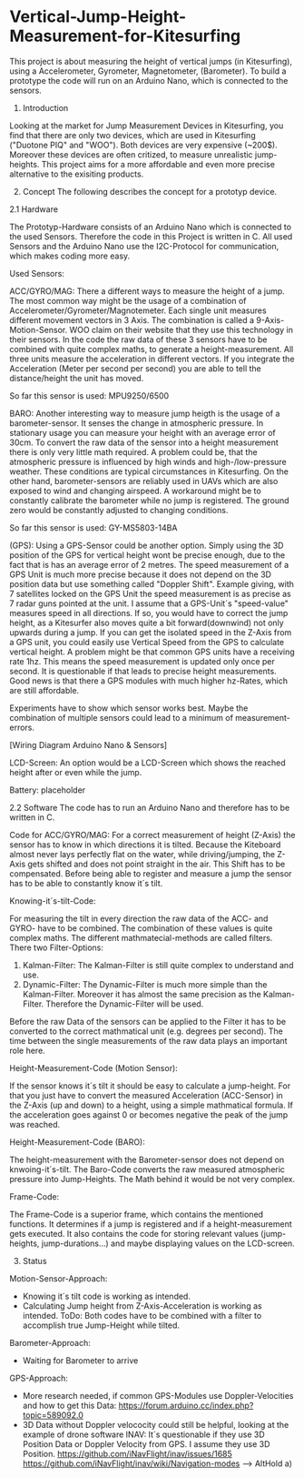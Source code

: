 # Vertical-Jump-Height-Measurement-for-Kitesurfing
This project is about measuring the height of vertical jumps (in Kitesurfing), using a Accelerometer, Gyrometer, Magnetometer, (Barometer). To build a prototype the code will run on an Arduino Nano, which is connected to the sensors.

1. Introduction

Looking at the market for Jump Measurement Devices in Kitesurfing, you find that there are only two devices, which are used in Kitesurfing ("Duotone PIQ" and "WOO"). Both devices are very expensive (~200$). Moreover these devices are often critized, to measure unrealistic jump-heights. This project aims for a more affordable and even more precise alternative to the exisiting products. 

2. Concept
The following describes the concept for a prototyp device.
 
2.1 Hardware

The Prototyp-Hardware consists of an Arduino Nano which is connected to the used Sensors. Therefore the code in this Project is written in C. All used Sensors and the Arduino Nano use the I2C-Protocol for communication, which makes coding more easy. 

Used Sensors:

ACC/GYRO/MAG:
There a different ways to measure the height of a jump. The most common way might be the usage of a combination of Accelerometer/Gyrometer/Magnotemeter. Each single unit measures different movement vectors in 3 Axis. The combination is called a 9-Axis-Motion-Sensor. WOO claim on their website that they use this technology in their sensors. 
In the code the raw data of these 3 sensors have to be combined with quite complex maths, to generate a height-measurement. All three units measure the acceleration in different vectors. If you integrate the Acceleration (Meter per second per second) you are able to tell the distance/height the unit has moved. 

So far this sensor is used: MPU9250/6500

BARO:
Another interesting way to measure jump heigth is the usage of a barometer-sensor. It senses the change in atmospheric pressure. In stationary usage you can measure your height with an average error of 30cm. To convert the raw data of the sensor into a height measurement there is only very little math required. A problem could be, that the atmospheric pressure is influenced by high winds and high-/low-pressure weather. These conditions are typical circumstances in Kitesurfing. On the other hand, barometer-sensors are reliably used in UAVs which are also exposed to wind and changing airspeed. A workaround might be to constantly calibrate the barometer while no jump is registered. The ground zero would be constantly adjusted to changing conditions.

So far this sensor is used: GY-MS5803-14BA

(GPS):
Using a GPS-Sensor could be another option. Simply using the 3D position of the GPS for vertical height wont be precise enough, due to the fact that is has an average error of 2 metres. The speed measurement of a GPS Unit is much more precise because it does not depend on the 3D position data but use something called "Doppler Shift". Example giving, with 7 satellites locked on the GPS Unit the speed measurement is as precise as 7 radar guns pointed at the unit. I assume that a GPS-Unit´s "speed-value" measures speed in all directions. If so, you would have to correct the jump height, as a Kitesurfer also moves quite a bit forward(downwind) not only upwards during a jump. If you can get the isolated speed in the Z-Axis from a GPS unit, you could easily use Vertical Speed from the GPS to calculate vertical height. 
A problem might be that common GPS units have a receiving rate 1hz. This means the speed measurement is updated only once per second. It is questionable if that leads to precise height measurements. Good news is that there a GPS modules with much higher hz-Rates, which are still affordable.


Experiments have to show which sensor works best. Maybe the combination of multiple sensors could lead to a minimum of measurement-errors. 

[Wiring Diagram Arduino Nano & Sensors]

LCD-Screen:
An option would be a LCD-Screen which shows the reached height after or even while the jump.


Battery:
placeholder


2.2 Software 
The code has to run an Arduino Nano and therefore has to be written in C. 

Code for ACC/GYRO/MAG: 
For a correct measurement of height (Z-Axis) the sensor has to know in which directions it is tilted. Because the Kiteboard almost never lays perfectly flat on the water, while driving/jumping, the Z-Axis gets shifted and does not point straight in the air. This Shift has to be compensated. Before being able to register and measure a jump the sensor has to be able to constantly know it´s tilt. 

Knowing-it´s-tilt-Code: 

For measuring the tilt in every direction the raw data of the ACC- and GYRO- have to be combined. The combination of these values is quite complex maths. The different mathmatecial-methods are called filters. There two Filter-Options: 

1. Kalman-Filter: The Kalman-Filter is still quite complex to understand and use.
2. Dynamic-Filter: The Dynamic-Filter is much more simple than the Kalman-Filter. Moreover it has almost the same precision as the Kalman-Filter. Therefore the Dynamic-Filter will be used. 

Before the raw Data of the sensors can be applied to the Filter it has to be converted to the correct mathmatical unit (e.g. degrees per second). The time between the single measurements of the raw  data plays an important role here.



Height-Measurement-Code (Motion Sensor): 

If the sensor knows it´s tilt it should be easy to calculate a jump-height. For that you just have to convert the measured Acceleration (ACC-Sensor) in the Z-Axis (up and down) to a height, using a simple mathmatical formula. If the acceleration goes against 0 or becomes negative the peak of the jump was reached.



Height-Measurement-Code (BARO):

The height-measurement with the Barometer-sensor does not depend on knwoing-it´s-tilt. The Baro-Code converts the raw measured atmospheric pressure into Jump-Heights. The Math behind it would be not very complex.


Frame-Code:

The Frame-Code is a superior frame, which contains the mentioned functions. It determines if a jump is registered and if a height-measurement gets executed. It also contains the code for storing relevant values (jump-heights, jump-durations...) and maybe displaying values on the LCD-screen. 

 
3. Status

Motion-Sensor-Approach:

- Knowing it´s tilt code is working as intended.
- Calculating Jump height from Z-Axis-Acceleration is working as intended.
ToDo: Both codes have to be combined with a filter to accomplish true Jump-Height while tilted.

Barometer-Approach:

- Waiting for Barometer to arrive

GPS-Approach:

- More research needed, if common GPS-Modules use Doppler-Velocities and how to get this Data:
https://forum.arduino.cc/index.php?topic=589092.0
- 3D Data without Doppler velococity could still be helpful, looking at the example of drone software INAV:
It´s questionable if they use 3D Position Data or Doppler Velocity from GPS. I assume they use 3D Position.
https://github.com/iNavFlight/inav/issues/1685 
https://github.com/iNavFlight/inav/wiki/Navigation-modes --> AltHold a)

